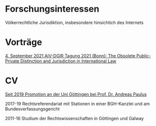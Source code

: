 # Forschungsinteressen
Völkerrechtliche Jurisdiktion, insbesondere hinsichtich des Internets

# Vorträge
[4. September 2021 AjV-DGIR Tagung 2021 (Bonn): The Obsolete Public-Private Distinction and Jurisdiction in International Law](https://twitter.com/AjVGermany/status/1376503351421067269)

# CV
[Seit 2019 Promotion an der Uni Göttingen bei Prof. Dr. Andreas Paulus](https://www.uni-goettingen.de/de/428949.html)

2017-19 Rechtsreferendariat mit Stationen in einer BGH-Kanzlei und am Bundesverfassungsgericht

2011-16 Studium der Rechtswissenschaften in Göttingen und Galway
